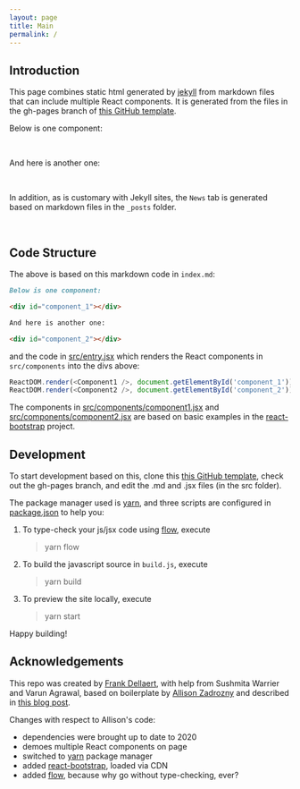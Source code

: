 ```yaml
---
layout: page
title: Main
permalink: /
---
```


## Introduction
This page combines static html generated by [jekyll](https://jekyllrb.com/) from markdown files that can include multiple React components. It is generated from the files in the gh-pages branch of [this GitHub template](https://github.com/dellaert/gh-pages-jekyll-react). 

Below is one component:

<div id="component_1"></div>
<br/>

And here is another one:

<div id="component_2"></div>
<br/>

In addition, as is customary with Jekyll sites, the `News` tab is generated based on markdown files in the `_posts` folder.

<div id="kepler"></div>
<br/>

## Code Structure
The above is based on this markdown code in `index.md`:

```md
Below is one component:

<div id="component_1"></div>

And here is another one:

<div id="component_2"></div>
```

and the code in [src/entry.jsx](/src/entry.jsx) which renders the React components in `src/components` into the divs above:

``` js
ReactDOM.render(<Component1 />, document.getElementById('component_1'));
ReactDOM.render(<Component2 />, document.getElementById('component_2'));
```

The components in [src/components/component1.jsx](/src/components/component1.jsx) and [src/components/component2.jsx](/src/components/component2.jsx) are based on basic examples in the [react-bootstrap](https://react-bootstrap.github.io/getting-started/introduction) project.

## Development
To start development based on this, clone this [this GitHub template](https://github.com/dellaert/gh-pages-jekyll-react), check out the gh-pages branch, and edit the .md and .jsx files (in the src folder).

The package manager used is [yarn](https://yarnpkg.com/), and three scripts are configured in [package.json](package.json) to help you:
 
1. To type-check your js/jsx code using [flow](https://flow.org/en/docs/react/components/), execute

    > yarn flow

1. To build the javascript source in `build.js`, execute

    > yarn build

1. To preview the site locally, execute

    > yarn start

Happy building!


## Acknowledgements

This repo was created by [Frank Dellaert](http://dellaert.github.io/), with help from Sushmita Warrier and Varun Agrawal, based on boilerplate by [Allison Zadrozny](https://www.allizad.com/) and described in [this blog post](https://medium.com/@allizadrozny/using-webpack-and-react-with-jekyll-cfe137f8a2cc). 

Changes with respect to Allison's code:
- dependencies were brought up to date to 2020 
- demoes multiple React components on page
- switched to [yarn](https://yarnpkg.com/) package manager
- added [react-bootstrap](https://react-bootstrap.github.io/getting-started/introduction), loaded via CDN
- added [flow](https://flow.org/en/docs/react/components/), because why go without type-checking, ever?


